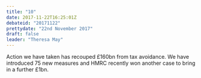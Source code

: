 ```yaml
---
title: "10"
date: 2017-11-22T16:25:01Z
debateid: "20171122"
prettydate: "22nd November 2017"
draft: false
leader: "Theresa May"
---
```


Action we have taken has recouped £160bn from tax avoidance. We have introduced 75 new measures and HMRC recently won another case to bring in a further £1bn.